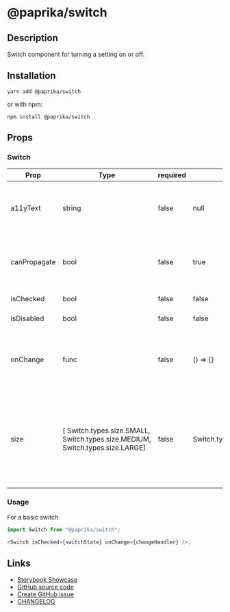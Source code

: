 <!-- start: Autogenerated - do not modify -->

# @paprika/switch

## Description

Switch component for turning a setting on or off.

## Installation

```
yarn add @paprika/switch
```

or with npm:

```
npm install @paprika/switch
```

## Props

### Switch

| Prop         | Type                                                                          | required | default                  | Description                                                                                                    |
| ------------ | ----------------------------------------------------------------------------- | -------- | ------------------------ | -------------------------------------------------------------------------------------------------------------- |
| a11yText     | string                                                                        | false    | null                     | Descriptive a11y text for assistive technologies. Typically required.                                          |
| canPropagate | bool                                                                          | false    | true                     | If click events are allowed to propagate up the DOM tree.                                                      |
| isChecked    | bool                                                                          | false    | false                    | If the switch is on.                                                                                           |
| isDisabled   | bool                                                                          | false    | false                    | If the switch is disabled.                                                                                     |
| onChange     | func                                                                          | false    | () => {}                 | Callback to be executed when the switch is toggled on or off. Typically required.                              |
| size         | [ Switch.types.size.SMALL, Switch.types.size.MEDIUM, Switch.types.size.LARGE] | false    | Switch.types.size.MEDIUM | Both SMALL and LARGE switch sizes are deprecated from the design guidelines. Size LARGE is same size as MEDIUM |

<!-- end: Autogenerated - do not modify -->
<!-- content -->

### Usage

For a basic switch

```js
import Switch from "@paprika/switch";

<Switch isChecked={switchState} onChange={changeHandler} />;
```

<!-- eoContent -->

## Links

- [Storybook Showcase](https://paprika.highbond.com/?path=/story/forms-switch--showcase)
- [GitHub source code](https://github.com/acl-services/paprika/tree/master/packages/Switch/src)
- [Create GitHub issue](https://github.com/acl-services/paprika/issues/new?label=[]&title=@paprika/switch%20[help]:%20your%20short%20description&body=%0A%23%20Help%20wanted%0A%0A%23%23%20Please%20write%20your%20question.%0A*A%20clear%20and%20concise%20description%20of%20what%20the%20question%20is*%0A%0A%23%23%20Additional%20context%0A*Add%20any%20other%20context%20or%20screenshots%20about%20your%20question%20here.*%0A)
- [CHANGELOG](https://github.com/acl-services/paprika/tree/master/packages/Switch/CHANGELOG.md)

